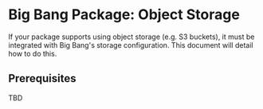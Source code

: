 # Big Bang Package: Object Storage

If your package supports using object storage (e.g. S3 buckets), it must be integrated with Big Bang's storage configuration.  This document will detail how to do this.

## Prerequisites

TBD
